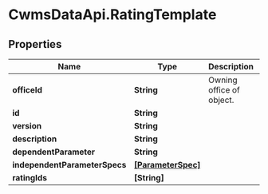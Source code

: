 # CwmsDataApi.RatingTemplate

## Properties

Name | Type | Description | Notes
------------ | ------------- | ------------- | -------------
**officeId** | **String** | Owning office of object. | 
**id** | **String** |  | [optional] 
**version** | **String** |  | [optional] 
**description** | **String** |  | [optional] 
**dependentParameter** | **String** |  | [optional] 
**independentParameterSpecs** | [**[ParameterSpec]**](ParameterSpec.md) |  | [optional] 
**ratingIds** | **[String]** |  | [optional] 


